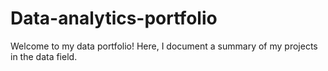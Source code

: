 # Data-analytics-portfolio
Welcome to my data portfolio! Here, I document a summary of my projects in the data field.
